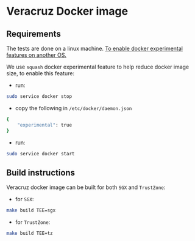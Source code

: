 # Veracruz Docker image

## Requirements

The tests are done on a linux machine. [To enable docker experimental features on another OS.](https://docs.docker.com/engine/reference/commandline/checkpoint_create/)

We use `squash` docker experimental feature to help reduce docker image size, to enable this feature:
- run: 
```sh 
sudo service docker stop
```
- copy the following in `/etc/docker/daemon.json `
```sh
{
    "experimental": true
}
```
- run:
```sh 
sudo service docker start
```

## Build instructions

Veracruz docker image can be built for both `SGX` and `TrustZone`:
- for `SGX`:
```sh
make build TEE=sgx
```
- for `TrustZone`:
```sh
make build TEE=tz
```